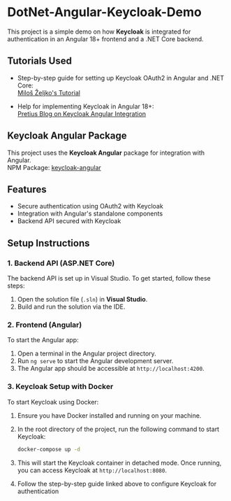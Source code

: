 # DotNet-Angular-Keycloak-Demo

This project is a simple demo on how **Keycloak** is integrated for authentication in an Angular 18+ frontend and a .NET Core backend.

## Tutorials Used

- Step-by-step guide for setting up Keycloak OAuth2 in Angular and .NET Core:  
  [Miloš Željko's Tutorial](https://miloszeljko.com/step-by-step-guide-setting-up-keycloak-oauth2-in-angular-and-net-core-for-secure-authentication/)

- Help for implementing Keycloak in Angular 18+:  
  [Pretius Blog on Keycloak Angular Integration](https://pretius.com/blog/keycloak-angular-integration/)

## Keycloak Angular Package

This project uses the **Keycloak Angular** package for integration with Angular.  
NPM Package: [keycloak-angular](https://www.npmjs.com/package/keycloak-angular)

## Features

- Secure authentication using OAuth2 with Keycloak
- Integration with Angular's standalone components
- Backend API secured with Keycloak

## Setup Instructions

### 1. Backend API (ASP.NET Core)

The backend API is set up in Visual Studio. To get started, follow these steps:

1. Open the solution file (`.sln`) in **Visual Studio**.
2. Build and run the solution via the IDE.

### 2. Frontend (Angular)

To start the Angular app:

1. Open a terminal in the Angular project directory.
2. Run `ng serve` to start the Angular development server.
3. The Angular app should be accessible at `http://localhost:4200`.

### 3. Keycloak Setup with Docker

To start Keycloak using Docker:

1. Ensure you have Docker installed and running on your machine.
2. In the root directory of the project, run the following command to start Keycloak:

   ```bash
   docker-compose up -d
3. This will start the Keycloak container in detached mode. Once running, you can access Keycloak at `http://localhost:8080`.
4. Follow the step-by-step guide linked above to configure Keycloak for authentication
